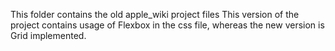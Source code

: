 This folder contains the old apple_wiki project files
This version of the project contains usage of Flexbox in the css file, 
whereas the new version is Grid implemented.
